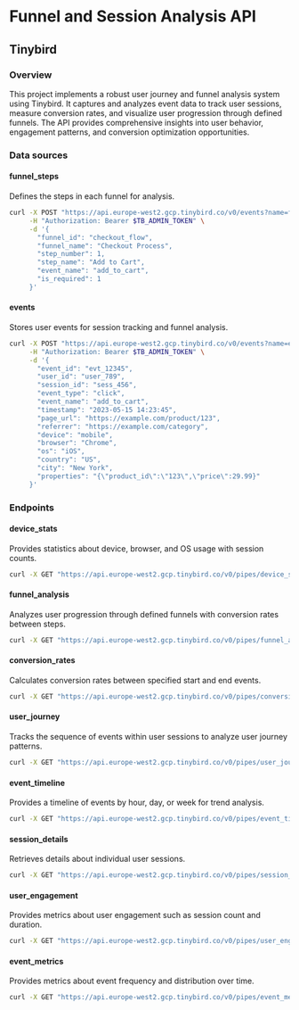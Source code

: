 # Funnel and Session Analysis API

## Tinybird

### Overview
This project implements a robust user journey and funnel analysis system using Tinybird. It captures and analyzes event data to track user sessions, measure conversion rates, and visualize user progression through defined funnels. The API provides comprehensive insights into user behavior, engagement patterns, and conversion optimization opportunities.

### Data sources

#### funnel_steps
Defines the steps in each funnel for analysis.

```bash
curl -X POST "https://api.europe-west2.gcp.tinybird.co/v0/events?name=funnel_steps" \
     -H "Authorization: Bearer $TB_ADMIN_TOKEN" \
     -d '{
       "funnel_id": "checkout_flow",
       "funnel_name": "Checkout Process",
       "step_number": 1,
       "step_name": "Add to Cart",
       "event_name": "add_to_cart",
       "is_required": 1
     }'
```

#### events
Stores user events for session tracking and funnel analysis.

```bash
curl -X POST "https://api.europe-west2.gcp.tinybird.co/v0/events?name=events" \
     -H "Authorization: Bearer $TB_ADMIN_TOKEN" \
     -d '{
       "event_id": "evt_12345",
       "user_id": "user_789",
       "session_id": "sess_456",
       "event_type": "click",
       "event_name": "add_to_cart",
       "timestamp": "2023-05-15 14:23:45",
       "page_url": "https://example.com/product/123",
       "referrer": "https://example.com/category",
       "device": "mobile",
       "browser": "Chrome",
       "os": "iOS",
       "country": "US",
       "city": "New York",
       "properties": "{\"product_id\":\"123\",\"price\":29.99}"
     }'
```

### Endpoints

#### device_stats
Provides statistics about device, browser, and OS usage with session counts.

```bash
curl -X GET "https://api.europe-west2.gcp.tinybird.co/v0/pipes/device_stats.json?token=$TB_ADMIN_TOKEN&dimension=browser&start_date=2023-01-01%2000:00:00&end_date=2023-12-31%2023:59:59&limit=10"
```

#### funnel_analysis
Analyzes user progression through defined funnels with conversion rates between steps.

```bash
curl -X GET "https://api.europe-west2.gcp.tinybird.co/v0/pipes/funnel_analysis.json?token=$TB_ADMIN_TOKEN&funnel_id=checkout_flow&start_date=2023-01-01%2000:00:00&end_date=2023-12-31%2023:59:59"
```

#### conversion_rates
Calculates conversion rates between specified start and end events.

```bash
curl -X GET "https://api.europe-west2.gcp.tinybird.co/v0/pipes/conversion_rates.json?token=$TB_ADMIN_TOKEN&start_event=page_view&end_event=purchase&start_date=2023-01-01%2000:00:00&end_date=2023-12-31%2023:59:59"
```

#### user_journey
Tracks the sequence of events within user sessions to analyze user journey patterns.

```bash
curl -X GET "https://api.europe-west2.gcp.tinybird.co/v0/pipes/user_journey.json?token=$TB_ADMIN_TOKEN&user_id=user_789&session_id=sess_456&start_date=2023-01-01%2000:00:00&end_date=2023-12-31%2023:59:59"
```

#### event_timeline
Provides a timeline of events by hour, day, or week for trend analysis.

```bash
curl -X GET "https://api.europe-west2.gcp.tinybird.co/v0/pipes/event_timeline.json?token=$TB_ADMIN_TOKEN&interval=day&event_name=add_to_cart&start_date=2023-01-01%2000:00:00&end_date=2023-12-31%2023:59:59"
```

#### session_details
Retrieves details about individual user sessions.

```bash
curl -X GET "https://api.europe-west2.gcp.tinybird.co/v0/pipes/session_details.json?token=$TB_ADMIN_TOKEN&user_id=user_789&start_date=2023-01-01%2000:00:00&end_date=2023-12-31%2023:59:59&limit=10"
```

#### user_engagement
Provides metrics about user engagement such as session count and duration.

```bash
curl -X GET "https://api.europe-west2.gcp.tinybird.co/v0/pipes/user_engagement.json?token=$TB_ADMIN_TOKEN&start_date=2023-01-01%2000:00:00&end_date=2023-12-31%2023:59:59&limit=100"
```

#### event_metrics
Provides metrics about event frequency and distribution over time.

```bash
curl -X GET "https://api.europe-west2.gcp.tinybird.co/v0/pipes/event_metrics.json?token=$TB_ADMIN_TOKEN&event_name=add_to_cart&start_date=2023-01-01%2000:00:00&end_date=2023-12-31%2023:59:59&limit=20"
```
